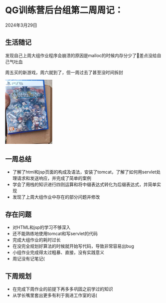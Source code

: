 # QG训练营后台组第二周周记：

2024年3月29日

## 生活随记

发现自己上周大组作业程序会崩溃的原因是malloc的时候内存分少了🤡差点没给自己气吐血

周五买的新游戏，周六就到了，但一周过去了甚至没时间拆封

<img src="20240329.jpg" alt="20240329" style="zoom:20%;" />

## 一周总结

* 了解了html和jsp页面的构成及语法，安装了tomcat，了解了如何用servlet处理请求和发送响应，并完成了简单的案例
* 学会了用栈的知识进行四则运算和将中缀表达式转化为后缀表达式，并简单实现
* 发现了上周大组作业中存在的部分问题并修改

## 存在问题

* 对HTML和jsp的学习不够深入
* 还不能熟练地使用tomcat和写servlet的代码
* 完成大组作业的耗时过长
* 在没完全规划好算法的时候就开始写代码，导致非常容易出bug
* 小组作业完成得太过粗暴、直接，没有实践意义
* 周记没有记笔记(

## 下周规划

* 在完成下周作业的前提下再多多巩固之前学过的知识
* 从学长嘴里套出更多有利于我进工作室的话(

